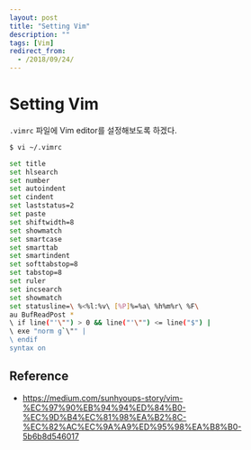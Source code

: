 ```yaml
---
layout: post
title: "Setting Vim"
description: ""
tags: [Vim]
redirect_from:
  - /2018/09/24/
---
```


# Setting Vim

`.vimrc` 파일에 Vim editor를 설정해보도록 하겠다.

```sh
$ vi ~/.vimrc
```

```sh
set title
set hlsearch
set number
set autoindent
set cindent
set laststatus=2
set paste
set shiftwidth=8
set showmatch
set smartcase
set smarttab
set smartindent
set softtabstop=8
set tabstop=8
set ruler
set incsearch
set showmatch
set statusline=\ %<%l:%v\ [%P]%=%a\ %h%m%r\ %F\
au BufReadPost *
\ if line("'\"") > 0 && line("'\"") <= line("$") |
\ exe "norm g`\"" |
\ endif
syntax on
```

## Reference

* https://medium.com/sunhyoups-story/vim-%EC%97%90%EB%94%94%ED%84%B0-%EC%9D%B4%EC%81%98%EA%B2%8C-%EC%82%AC%EC%9A%A9%ED%95%98%EA%B8%B0-5b6b8d546017
